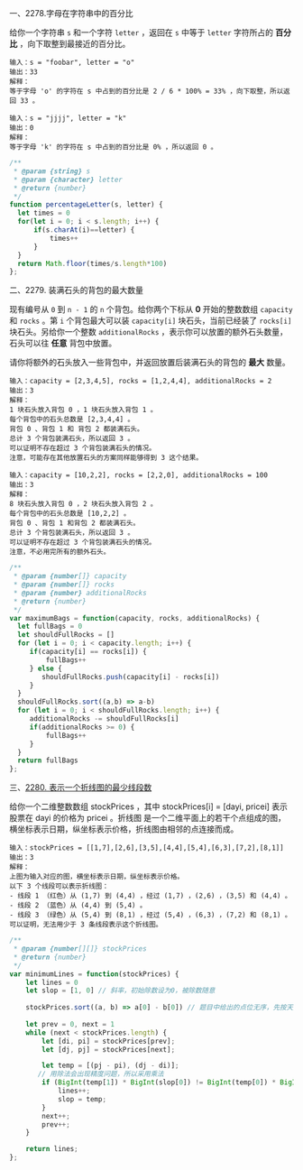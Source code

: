 一、2278.字母在字符串中的百分比

给你一个字符串 `s` 和一个字符 `letter` ，返回在 `s` 中等于 `letter` 字符所占的 **百分比** ，向下取整到最接近的百分比。

```
输入：s = "foobar", letter = "o"
输出：33
解释：
等于字母 'o' 的字符在 s 中占到的百分比是 2 / 6 * 100% = 33% ，向下取整，所以返回 33 。
```

```
输入：s = "jjjj", letter = "k"
输出：0
解释：
等于字母 'k' 的字符在 s 中占到的百分比是 0% ，所以返回 0 。
```

```javascript
/**
 * @param {string} s
 * @param {character} letter
 * @return {number}
 */
function percentageLetter(s, letter) {
  let times = 0
  for(let i = 0; i < s.length; i++) {
      if(s.charAt(i)==letter) {
          times++
      }
  }
  return Math.floor(times/s.length*100)
};
```

二、2279. 装满石头的背包的最大数量

现有编号从 `0` 到 `n - 1` 的 `n` 个背包。给你两个下标从 **0** 开始的整数数组 `capacity` 和 `rocks` 。第 `i` 个背包最大可以装 `capacity[i]` 块石头，当前已经装了 `rocks[i]` 块石头。另给你一个整数 `additionalRocks` ，表示你可以放置的额外石头数量，石头可以往 **任意** 背包中放置。

请你将额外的石头放入一些背包中，并返回放置后装满石头的背包的 **最大** 数量。

```
输入：capacity = [2,3,4,5], rocks = [1,2,4,4], additionalRocks = 2
输出：3
解释：
1 块石头放入背包 0 ，1 块石头放入背包 1 。
每个背包中的石头总数是 [2,3,4,4] 。
背包 0 、背包 1 和 背包 2 都装满石头。
总计 3 个背包装满石头，所以返回 3 。
可以证明不存在超过 3 个背包装满石头的情况。
注意，可能存在其他放置石头的方案同样能够得到 3 这个结果。
```

```
输入：capacity = [10,2,2], rocks = [2,2,0], additionalRocks = 100
输出：3
解释：
8 块石头放入背包 0 ，2 块石头放入背包 2 。
每个背包中的石头总数是 [10,2,2] 。
背包 0 、背包 1 和背包 2 都装满石头。
总计 3 个背包装满石头，所以返回 3 。
可以证明不存在超过 3 个背包装满石头的情况。
注意，不必用完所有的额外石头。
```

```javascript
/**
 * @param {number[]} capacity
 * @param {number[]} rocks
 * @param {number} additionalRocks
 * @return {number}
 */
var maximumBags = function(capacity, rocks, additionalRocks) {
  let fullBags = 0
  let shouldFullRocks = []
  for (let i = 0; i < capacity.length; i++) {
     if(capacity[i] == rocks[i]) {
         fullBags++
     } else {
        shouldFullRocks.push(capacity[i] - rocks[i])
     }
  }
  shouldFullRocks.sort((a,b) => a-b)
  for (let i = 0; i < shouldFullRocks.length; i++) {
     additionalRocks -= shouldFullRocks[i]
     if(additionalRocks >= 0) {
         fullBags++
     }
  }
  return fullBags
};
```

三、[2280. 表示一个折线图的最少线段数](https://leetcode.cn/problems/minimum-lines-to-represent-a-line-chart/)

给你一个二维整数数组 stockPrices ，其中 stockPrices[i] = [dayi, pricei] 表示股票在 dayi 的价格为 pricei 。折线图 是一个二维平面上的若干个点组成的图，横坐标表示日期，纵坐标表示价格，折线图由相邻的点连接而成。

```
输入：stockPrices = [[1,7],[2,6],[3,5],[4,4],[5,4],[6,3],[7,2],[8,1]]
输出：3
解释：
上图为输入对应的图，横坐标表示日期，纵坐标表示价格。
以下 3 个线段可以表示折线图：
- 线段 1 （红色）从 (1,7) 到 (4,4) ，经过 (1,7) ，(2,6) ，(3,5) 和 (4,4) 。
- 线段 2 （蓝色）从 (4,4) 到 (5,4) 。
- 线段 3 （绿色）从 (5,4) 到 (8,1) ，经过 (5,4) ，(6,3) ，(7,2) 和 (8,1) 。
可以证明，无法用少于 3 条线段表示这个折线图。
```

```javascript
/**
 * @param {number[][]} stockPrices
 * @return {number}
 */
var minimumLines = function(stockPrices) {
    let lines = 0
    let slop = [1, 0] // 斜率，初始除数设为0，被除数随意
    
    stockPrices.sort((a, b) => a[0] - b[0]) // 题目中给出的点位无序，先按天排序 O(nlogn)
    
    let prev = 0, next = 1
    while (next < stockPrices.length) {
        let [di, pi] = stockPrices[prev];
        let [dj, pj] = stockPrices[next];

        let temp = [(pj - pi), (dj - di)];
       // 用除法会出现精度问题，所以采用乘法
        if (BigInt(temp[1]) * BigInt(slop[0]) != BigInt(temp[0]) * BigInt(slop[1])) {
            lines++;
            slop = temp;
        }
        next++;
        prev++;
    }

    return lines;
};
```

